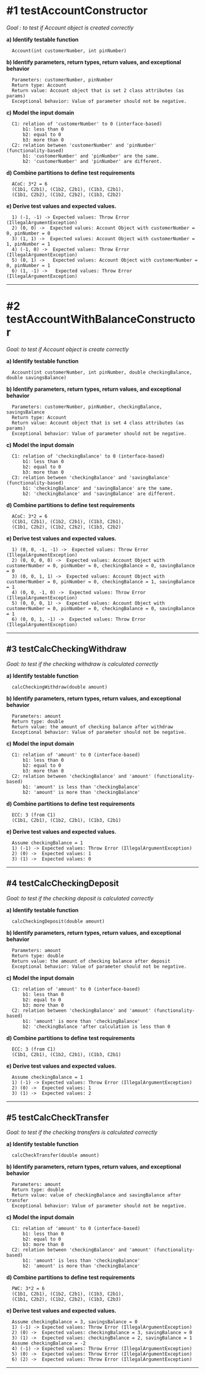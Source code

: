 # **#1 testAccountConstructor** #
  
  *Goal : to test if Account object is created correctly*
  
  **a) Identify testable function**
      
      Account(int customerNumber, int pinNumber)

  **b) Identify parameters, return types, return values, and exceptional behavior**
      
      Parameters: customerNumber, pinNumber
      Return type: Account
      Return value: Account object that is set 2 class attributes (as params)
      Exceptional behavior: Value of parameter should not be negative.

  **c) Model the input domain**
      
      C1: relation of 'customerNumber' to 0 (interface-based)
          b1: less than 0
          b2: equal to 0
          b3: more than 0
      C2: relation between 'customerNumber' and 'pinNumber' (functionality-based)
          b1: 'customerNumber' and 'pinNumber' are the same.
          b2: 'customerNumber' and 'pinNumber' are different.

  **d) Combine partitions to define test requirements**
      
      ACoC: 3*2 = 6
      (C1b1, C2b1), (C1b2, C2b1), (C1b3, C2b1),
      (C1b1, C2b2), (C1b2, C2b2), (C1b3, C2b2)

  **e) Derive test values and expected values.**
  
      1) (-1, -1) -> Expected values: Throw Error (IllegalArgumentException)
      2) (0, 0) ->  Expected values: Account Object with customerNumber = 0, pinNumber = 0
      3) (1, 1) ->  Expected values: Account Object with customerNumber = 1, pinNumber = 1
      4) (-1, 0) ->  Expected values: Throw Error (IllegalArgumentException)
      5) (0, 1) ->   Expected values: Account Object with customerNumber = 0, pinNumber = 1
      6) (1, -1) ->   Expected values: Throw Error (IllegalArgumentException)
---

# #2 testAccountWithBalanceConstructor #
  
  *Goal: to test if Account object is create correctly*

  **a) Identify testable function**
      
      Account(int customerNumber, int pinNumber, double checkingBalance, double savingsBalance)

  **b) Identify parameters, return types, return values, and exceptional behavior**
      
      Parameters: customerNumber, pinNumber, checkingBalance, savingsBalance
      Return type: Account
      Return value: Account object that is set 4 class attributes (as params)
      Exceptional behavior: Value of parameter should not be negative.

  **c) Model the input domain**
      
      C1: relation of 'checkingBalance' to 0 (interface-based)
          b1: less than 0
          b2: equal to 0
          b3: more than 0
      C3: relation between 'checkingBalance' and 'savingBalance' (functionality-based)
          b1: 'checkingBalance' and 'savingBalance' are the same.
          b2: 'checkingBalance' and 'savingBalance' are different.

  **d) Combine partitions to define test requirements**
      
      ACoC: 3*2 = 6
      (C1b1, C2b1), (C1b2, C2b1), (C1b3, C2b1),
      (C1b1, C2b2), (C1b2, C2b2), (C1b3, C2b2)

  **e) Derive test values and expected values.**
      
      1) (0, 0, -1, -1) ->  Expected values: Throw Error (IllegalArgumentException)
      2) (0, 0, 0, 0) ->  Expected values: Account Object with customerNumber = 0, pinNumber = 0, checkingBalance = 0, savingBalance = 0
      3) (0, 0, 1, 1) ->  Expected values: Account Object with customerNumber = 0, pinNumber = 0, checkingBalance = 1, savingBalance = 1
      4) (0, 0, -1, 0) ->  Expected values: Throw Error (IllegalArgumentException)
      5) (0, 0, 0, 1) ->  Expected values: Account Object with customerNumber = 0, pinNumber = 0, checkingBalance = 0, savingBalance = 1
      6) (0, 0, 1, -1) ->  Expected values: Throw Error (IllegalArgumentException)

---

## #3 testCalcCheckingWithdraw ##
  
  *Goal: to test if the checking withdraw is calculated correctly*

  **a) Identify testable function**
      
      calcCheckingWithdraw(double amount)

  **b) Identify parameters, return types, return values, and exceptional behavior**
      
      Parameters: amount
      Return type: double
      Return value: the amount of checking balance after withdraw
      Exceptional behavior: Value of parameter should not be negative.

  **c) Model the input domain**
      
      C1: relation of 'amount' to 0 (interface-based)
          b1: less than 0
          b2: equal to 0
          b3: more than 0
      C2: relation between 'checkingBalance' and 'amount' (functionality-based)
          b1: 'amount' is less than 'checkingBalance'
          b2: 'amount' is more than 'checkingBalance'

  **d) Combine partitions to define test requirements**
      
      ECC: 3 (from C1)
      (C1b1, C2b1), (C1b2, C2b1), (C1b3, C2b1)

  **e) Derive test values and expected values.**
      
      Assume checkingBalance = 1
      1) (-1) -> Expected values: Throw Error (IllegalArgumentException)
      2) (0) ->  Expected values: 1
      3) (1) ->  Expected values: 0

---

## #4 testCalcCheckingDeposit ##
  
  *Goal: to test if the checking deposit is calculated correctly*

  **a) Identify testable function**
      
      calcCheckingDeposit(double amount)

  **b) Identify parameters, return types, return values, and exceptional behavior**
      
      Parameters: amount
      Return type: double
      Return value: the amount of checking balance after deposit
      Exceptional behavior: Value of parameter should not be negative.

  **c) Model the input domain**
      
      C1: relation of 'amount' to 0 (interface-based)
          b1: less than 0
          b2: equal to 0
          b3: more than 0
      C2: relation between 'checkingBalance' and 'amount' (functionality-based)
          b1: 'amount' is more than 'checkingBalance'
          b2: 'checkingBalance 'after calculation is less than 0

  **d) Combine partitions to define test requirements**
      
      ECC: 3 (from C1)
      (C1b1, C2b1), (C1b2, C2b1), (C1b3, C2b1)

  **e) Derive test values and expected values.**
      
      Assume checkingBalance = 1
      1) (-1) -> Expected values: Throw Error (IllegalArgumentException)
      2) (0) ->  Expected values: 1
      3) (1) ->  Expected values: 2

---

## #5 testCalcCheckTransfer ##
  
  *Goal: to test if the checking transfers is calculated correctly*

  **a) Identify testable function**
      
      calcCheckTransfer(double amount)

  **b) Identify parameters, return types, return values, and exceptional behavior**
      
      Parameters: amount
      Return type: double
      Return value: value of checkingBalance and savingBalance after transfer
      Exceptional behavior: Value of parameter should not be negative.

  **c) Model the input domain**
      
      C1: relation of 'amount' to 0 (interface-based)
          b1: less than 0
          b2: equal to 0
          b3: more than 0
      C2: relation between 'checkingBalance' and 'amount' (functionality-based)
          b1: 'amount' is less than 'checkingBalance'
          b2: 'amount' is more than 'checkingBalance'

  **d) Combine partitions to define test requirements**
      
      PWC: 3*2 = 6
      (C1b1, C2b1), (C1b2, C2b1), (C1b3, C2b1),
      (C1b1, C2b2), (C1b2, C2b2), (C1b3, C2b3)

  **e) Derive test values and expected values.**
      
      Assume checkingBalance = 3, savingsBalance = 0
      1) (-1) -> Expected values: Throw Error (IllegalArgumentException)
      2) (0) ->  Expected values: checkingBalance = 3, savingBalance = 0
      3) (1) ->  Expected values: checkingBalance = 2, savingBalance = 1
      Assume checkingBalance = -2
      4) (-1) -> Expected values: Throw Error (IllegalArgumentException)
      5) (0) ->  Expected values: Throw Error (IllegalArgumentException)
      6) (2) ->  Expected values: Throw Error (IllegalArgumentException)

---
